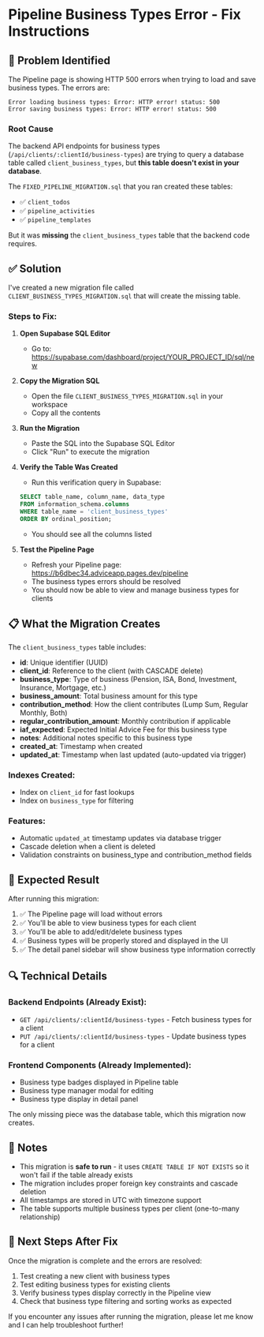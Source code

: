 # Pipeline Business Types Error - Fix Instructions

## 🔴 Problem Identified

The Pipeline page is showing HTTP 500 errors when trying to load and save business types. The errors are:

```
Error loading business types: Error: HTTP error! status: 500
Error saving business types: Error: HTTP error! status: 500
```

### Root Cause

The backend API endpoints for business types (`/api/clients/:clientId/business-types`) are trying to query a database table called `client_business_types`, but **this table doesn't exist in your database**.

The `FIXED_PIPELINE_MIGRATION.sql` that you ran created these tables:
- ✅ `client_todos`
- ✅ `pipeline_activities`  
- ✅ `pipeline_templates`

But it was **missing** the `client_business_types` table that the backend code requires.

## ✅ Solution

I've created a new migration file called `CLIENT_BUSINESS_TYPES_MIGRATION.sql` that will create the missing table.

### Steps to Fix:

1. **Open Supabase SQL Editor**
   - Go to: https://supabase.com/dashboard/project/YOUR_PROJECT_ID/sql/new

2. **Copy the Migration SQL**
   - Open the file `CLIENT_BUSINESS_TYPES_MIGRATION.sql` in your workspace
   - Copy all the contents

3. **Run the Migration**
   - Paste the SQL into the Supabase SQL Editor
   - Click "Run" to execute the migration

4. **Verify the Table Was Created**
   - Run this verification query in Supabase:
   ```sql
   SELECT table_name, column_name, data_type 
   FROM information_schema.columns 
   WHERE table_name = 'client_business_types'
   ORDER BY ordinal_position;
   ```
   - You should see all the columns listed

5. **Test the Pipeline Page**
   - Refresh your Pipeline page: https://b6dbec34.adviceapp.pages.dev/pipeline
   - The business types errors should be resolved
   - You should now be able to view and manage business types for clients

## 📋 What the Migration Creates

The `client_business_types` table includes:

- **id**: Unique identifier (UUID)
- **client_id**: Reference to the client (with CASCADE delete)
- **business_type**: Type of business (Pension, ISA, Bond, Investment, Insurance, Mortgage, etc.)
- **business_amount**: Total business amount for this type
- **contribution_method**: How the client contributes (Lump Sum, Regular Monthly, Both)
- **regular_contribution_amount**: Monthly contribution if applicable
- **iaf_expected**: Expected Initial Advice Fee for this business type
- **notes**: Additional notes specific to this business type
- **created_at**: Timestamp when created
- **updated_at**: Timestamp when last updated (auto-updated via trigger)

### Indexes Created:
- Index on `client_id` for fast lookups
- Index on `business_type` for filtering

### Features:
- Automatic `updated_at` timestamp updates via database trigger
- Cascade deletion when a client is deleted
- Validation constraints on business_type and contribution_method fields

## 🎯 Expected Result

After running this migration:

1. ✅ The Pipeline page will load without errors
2. ✅ You'll be able to view business types for each client
3. ✅ You'll be able to add/edit/delete business types
4. ✅ Business types will be properly stored and displayed in the UI
5. ✅ The detail panel sidebar will show business type information correctly

## 🔍 Technical Details

### Backend Endpoints (Already Exist):
- `GET /api/clients/:clientId/business-types` - Fetch business types for a client
- `PUT /api/clients/:clientId/business-types` - Update business types for a client

### Frontend Components (Already Implemented):
- Business type badges displayed in Pipeline table
- Business type manager modal for editing
- Business type display in detail panel

The only missing piece was the database table, which this migration now creates.

## 📝 Notes

- This migration is **safe to run** - it uses `CREATE TABLE IF NOT EXISTS` so it won't fail if the table already exists
- The migration includes proper foreign key constraints and cascade deletion
- All timestamps are stored in UTC with timezone support
- The table supports multiple business types per client (one-to-many relationship)

## 🚀 Next Steps After Fix

Once the migration is complete and the errors are resolved:

1. Test creating a new client with business types
2. Test editing business types for existing clients
3. Verify business types display correctly in the Pipeline view
4. Check that business type filtering and sorting works as expected

If you encounter any issues after running the migration, please let me know and I can help troubleshoot further!

